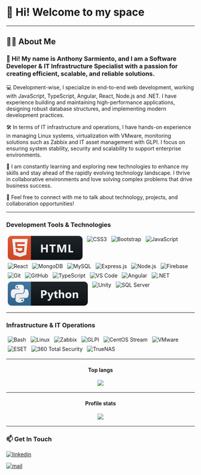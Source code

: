 # 👋 Hi! Welcome to my space
---

<h2 align="left">👩‍💻  About Me</h2>
<h3 align="left">👋 Hi! My name is Anthony Sarmiento, and I am a Software Developer & IT Infrastructure Specialist with a passion for creating efficient, scalable, and reliable solutions.</h3>


💻 Development-wise, I specialize in end-to-end web development, working with JavaScript, TypeScript, Angular, React, Node.js and .NET. I have experience building and maintaining high-performance applications, designing robust database structures, and implementing modern development practices.

🛠️ In terms of IT infrastructure and operations, I have hands-on experience in managing Linux systems, virtualization with VMware, monitoring solutions such as Zabbix and IT asset management with GLPI. I focus on ensuring system stability, security and scalability to support enterprise environments.

🚀 I am constantly learning and exploring new technologies to enhance my skills and stay ahead of the rapidly evolving technology landscape. I thrive in collaborative environments and love solving complex problems that drive business success.

📩 Feel free to connect with me to talk about technology, projects, and collaboration opportunities!

---

### Development Tools & Technologies 

<p align="left">
    <img src="https://raw.githubusercontent.com/8bithemant/8bithemant/master/svg/dev/languages/html.svg" alt="HTML5" style="vertical-align:top; margin:4px">
    <img src="https://raw.githubusercontent.com/8bithemant/8bithemant/master/svg/dev/languages/css3.svg" alt="CSS3" style="vertical-align:top; margin:4px">
    <img src="https://raw.githubusercontent.com/8bithemant/8bithemant/master/svg/dev/libraries/bootstrap.svg" alt="Bootstrap" style="vertical-align:top; margin:4px">
    <img src="https://raw.githubusercontent.com/8bithemant/8bithemant/master/svg/dev/languages/javascript.svg" alt="JavaScript" style="vertical-align:top; margin:4px">
    <img src="https://raw.githubusercontent.com/8bithemant/8bithemant/master/svg/dev/libraries/react.svg" alt="React" style="vertical-align:top; margin:4px">
    <img src="https://raw.githubusercontent.com/8bithemant/8bithemant/master/svg/dev/databases/mongodb.svg" alt="MongoDB" style="vertical-align:top; margin:4px">
    <img src="https://raw.githubusercontent.com/8bithemant/8bithemant/master/svg/dev/databases/mysql.svg" alt="MySQL" style="vertical-align:top; margin:4px">
    <img src="https://raw.githubusercontent.com/8bithemant/8bithemant/master/svg/dev/libraries/express.svg" alt="Express.js" style="vertical-align:top; margin:4px">
    <img src="https://raw.githubusercontent.com/8bithemant/8bithemant/master/svg/dev/languages/nodejs.svg" alt="Node.js" style="vertical-align:top; margin:4px">
    <img src="https://raw.githubusercontent.com/8bithemant/8bithemant/master/svg/dev/tools/firebase.svg" alt="Firebase" style="vertical-align:top; margin:4px">
    <img src="https://raw.githubusercontent.com/8bithemant/8bithemant/master/svg/dev/tools/git.svg" alt="Git" style="vertical-align:top; margin:4px">
    <img src="https://raw.githubusercontent.com/8bithemant/8bithemant/master/svg/dev/tools/github.svg" alt="GitHub" style="vertical-align:top; margin:4px">
    <img src="https://raw.githubusercontent.com/8bithemant/8bithemant/master/svg/dev/languages/typescript.svg" alt="TypeScript" style="vertical-align:top; margin:4px">
    <img src="https://raw.githubusercontent.com/8bithemant/8bithemant/master/svg/dev/tools/vscode.svg" alt="VS Code" style="vertical-align:top; margin:4px">
    <img src="https://raw.githubusercontent.com/8bithemant/8bithemant/master/svg/dev/libraries/angular.svg" alt="Angular" style="vertical-align:top; margin:4px">
    <img src="https://raw.githubusercontent.com/8bithemant/8bithemant/master/svg/dev/languages/dotnet.svg" alt=".NET" style="vertical-align:top; margin:4px">
    <img src="https://raw.githubusercontent.com/8bithemant/8bithemant/master/svg/dev/languages/python.svg" alt="Python" style="vertical-align:top; margin:4px">
    <img src="https://raw.githubusercontent.com/8bithemant/8bithemant/master/svg/dev/engines/unity.svg" alt="Unity" style="vertical-align:top; margin:4px">
    <img src="https://raw.githubusercontent.com/8bithemant/8bithemant/master/svg/dev/databases/sqlserver.svg" alt="SQL Server" style="vertical-align:top; margin:4px">
</p>

---

### Infrastructure & IT Operations 
<p align="left">
    <img src="https://raw.githubusercontent.com/8bithemant/8bithemant/master/svg/ops/bash.svg" alt="Bash" style="vertical-align:top; margin:4px">
    <img src="https://raw.githubusercontent.com/8bithemant/8bithemant/master/svg/ops/linux.svg" alt="Linux" style="vertical-align:top; margin:4px">
    <img src="https://raw.githubusercontent.com/8bithemant/8bithemant/master/svg/ops/zabbix.svg" alt="Zabbix" style="vertical-align:top; margin:4px">
    <img src="https://raw.githubusercontent.com/8bithemant/8bithemant/master/svg/ops/glpi.svg" alt="GLPI" style="vertical-align:top; margin:4px">
    <img src="https://raw.githubusercontent.com/8bithemant/8bithemant/master/svg/ops/centos.svg" alt="CentOS Stream" style="vertical-align:top; margin:4px">
    <img src="https://raw.githubusercontent.com/8bithemant/8bithemant/master/svg/ops/vmware.svg" alt="VMware" style="vertical-align:top; margin:4px">
    <img src="https://raw.githubusercontent.com/8bithemant/8bithemant/master/svg/ops/eset.svg" alt="ESET" style="vertical-align:top; margin:4px">
    <img src="https://raw.githubusercontent.com/8bithemant/8bithemant/master/svg/ops/360security.svg" alt="360 Total Security" style="vertical-align:top; margin:4px">
    <img src="https://raw.githubusercontent.com/8bithemant/8bithemant/master/svg/ops/truenas.svg" alt="TrueNAS" style="vertical-align:top; margin:4px">
</p>

---

<h4 align="center">Top langs</h4>

<p align="center"><img src="https://github-readme-stats.vercel.app/api/top-langs/?username=Haisar1&langs_count=10&theme=tokyonight&layout=compact"  /></p>


---

<h4 align="center">Profile stats</h4>

<p align="center"><img src="https://github-readme-stats.vercel.app/api?username=Haisar1&show_icons=true&theme=synthwave" /></p>

---

### 📫 Get In Touch
<a href="https://linkedin.com/in/anthony-sarmiento-055b79210"><img src="https://www.vectorlogo.zone/logos/linkedin/linkedin-icon.svg" width="30px" alt="linkedin"></a>

<a href="mailto:anthonysarmiento044@gmail.com"><img src="https://www.vectorlogo.zone/logos/gmail/gmail-icon.svg" width="30px" alt="mail"></a> 
